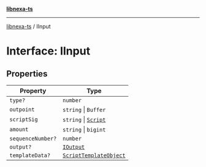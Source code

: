 [**libnexa-ts**](../index.md)

***

[libnexa-ts](../index.md) / IInput

# Interface: IInput

## Properties

| Property | Type |
| ------ | ------ |
| <a id="type"></a> `type?` | `number` |
| <a id="outpoint"></a> `outpoint` | `string` \| `Buffer` |
| <a id="scriptsig"></a> `scriptSig` | `string` \| [`Script`](../classes/Script.md) |
| <a id="amount"></a> `amount` | `string` \| `bigint` |
| <a id="sequencenumber"></a> `sequenceNumber?` | `number` |
| <a id="output"></a> `output?` | [`IOutput`](IOutput.md) |
| <a id="templatedata"></a> `templateData?` | [`ScriptTemplateObject`](ScriptTemplateObject.md) |
